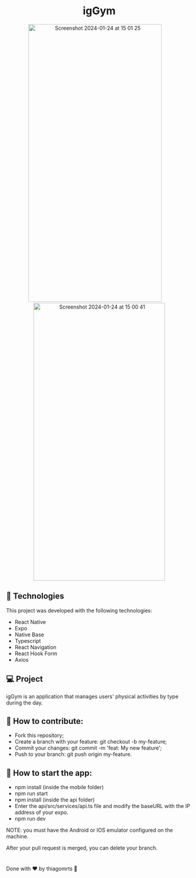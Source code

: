 <h1 align=center>igGym</h1>

<p align=center>
  <img width="361" height="750px" alt="Screenshot 2024-01-24 at 15 01 25" src="https://github.com/thiagomrts/igGym/assets/57572762/164ee4c5-43da-4c58-97c0-3c6d7ec4ea64">
  &nbsp; &nbsp; &nbsp;
  <img width="356" height="750px" alt="Screenshot 2024-01-24 at 15 00 41" src="https://github.com/thiagomrts/igGym/assets/57572762/4911cafe-4504-4846-b518-6f7d17c8554b">
</p>

##

## :rocket: Technologies

This project was developed with the following technologies:

- React Native
- Expo
- Native Base
- Typescript
- React Navigation
- React Hook Form
- Axios
 
 ## :computer: Project

igGym is an application that manages users' physical activities by type during the day.

## :thinking: How to contribute:

- Fork this repository;
- Create a branch with your feature: git checkout -b my-feature;
- Commit your changes: git commit -m 'feat: My new feature';
- Push to your branch: git push origin my-feature.

## :thinking: How to start the app:

- npm install (inside the mobile folder)
- npm run start
- npm install (inside the api folder)
- Enter the api/src/services/api.ts file and modify the baseURL with the IP address of your expo.
- npm run dev

NOTE: you must have the Android or IOS emulator configured on the machine.

After your pull request is merged, you can delete your branch.
#
Done with :hearts: by thiagomrts :wave:
